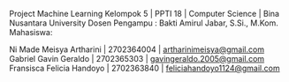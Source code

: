 Project Machine Learning Kelompok 5 | PPTI 18 | Computer Science | Bina Nusantara University Dosen Pengampu : Bakti Amirul Jabar, S.Si., M.Kom. Mahasiswa:

Ni Made Meisya Artharini | 2702364004 | artharinimeisya@gmail.com
Gabriel Gavin Geraldo | 2702365303 | gavingeraldo.2005@gmail.com
Fransisca Felicia Handoyo | 2702363840 | feliciahandoyo1124@gmail.com
